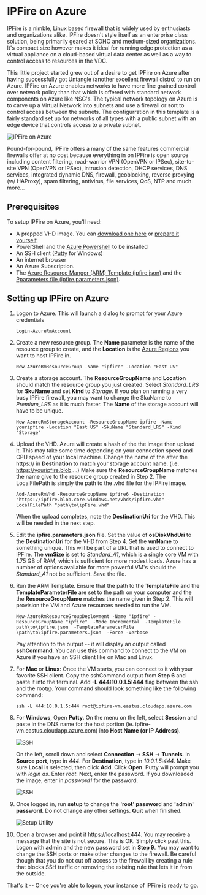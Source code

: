 IPFire on Azure
====

[IPFire](http://www.ipfire.org/) is a nimble, Linux based firewall that is widely used by enthusiasts and organizations alike. IPFire doesn't style itself as an enterprise class solution, being primarily geared at SOHO and medium-sized organizations. It's compact size however makes it ideal for running edge protection as a virtual appliance on a cloud-based virtual data center as well as a way to control access to resources in the VDC.

This little project started grew out of a desire to get IPFire on Azure after having successfully got Untangle (another excellent firewall distro) to run on Azure. IPFire on Azure enables networks to have more fine grained control over network policy than that which is offered with standard network components on Azure like NSG's. The typical network topology on Azure is to carve up a Virtual Network into subnets and use a firewall or sort to control access between the subnets. The configurration in this template is a fairly standard set up for networks of all types with a public subnet with an edge device that controls access to a private subnet. 

![IPFire on Azure](images/ipfire.png)

Pound-for-pound, IPFire offers a many of the same features commercial firewalls offer at no cost because everything in on IPFire is open source including content filtering, road-warrior VPN (OpenVPN or IPSec), site-to-site VPN (OpenVPN or IPSec), intrusion detection, DHCP services, DNS services, integrated dynamic DNS, firewall, geoblocking, reverse proxying (w/ HAProxy), spam filtering, antivirus, file services, QoS, NTP and much more...


## Prerequisites

To setup IPFire on Azure, you'll need:

* A prepped VHD image. You can [download one here](https://drive.google.com/open?id=0B5eZBhk0U0KZakpkYWlWQm85Y28) or [prepare it yourself](prep.md). 
* PowerShell and the [Azure Powershell](https://docs.microsoft.com/en-us/powershell/azure/install-azurerm-ps?view=azurermps-3.8.0) to be installed
* An SSH client ([Putty](http://www.chiark.greenend.org.uk/~sgtatham/putty/latest.html) for Windows)
* An internet browser
* An Azure Subscription.
* The [Azure Resource Manger (ARM) Template (ipfire.json)](https://raw.githubusercontent.com/theonemule/ipfire-azure/master/ipfire.json) and the [Pparameters file (ipfire.parameters.json)](https://raw.githubusercontent.com/theonemule/ipfire-azure/master/ipfire.parameters.json).


## Setting up IPFire on Azure


1. Logon to Azure. This will launch a dialog to prompt for your Azure credentials

	````
	Login-AzureRmAccount
	````

1. Create a new resource group. The **Name** parameter is the name of the resource group to create, and the **Location** is the [Azure Regions](https://azure.microsoft.com/en-us/regions/) you want to host IPFire in.

	````
	New-AzureRmResourceGroup -Name "ipfire" -Location "East US"
	````

1. Create a storage account. The **ResourceGroupName** and **Location** should match the resource group you just created. Select *Standard_LRS* for **SkuName** and set **Kind** to *Storage*. If you plan on running a very busy IPFire firewall, you may want to change the SkuName to *Premium_LRS* as it is much faster. The **Name** of the storage account will have to be unique.

	````
	New-AzureRmStorageAccount -ResourceGroupName ipfire -Name youripfire -Location "East US" -SkuName "Standard_LRS" -Kind "Storage"
	````	
	
1. Upload the VHD. Azure will create a hash of the the image then upload it. This may take some time depending on your connection speed and CPU speed of your local machine. Change the name of the after the https:// in **Destination** to match your storage account name. (i.e. https://youripfire.blob....) Make sure the **ResourceGroupName** matches the  name give to the resource group created in Step 2. The LocalFilePath is simply the path to the .vhd file for the IPFire image.

	````
	Add-AzureRmVhd -ResourceGroupName ipfire6 -Destination "https://ipfire.blob.core.windows.net/vhds/ipfire.vhd" -LocalFilePath "path\to\ipFire.vhd"
	````

	When the upload completes, note the **DestinationUri** for the VHD. This will be needed in the next step.

1. Edit the **ipfire.parameters.json** file. Set the value of **osDiskVhdUri** to the **DestinationUri** for the VHD from Step 4. Set the **vmName** to something unique. This will be part of a URL that is used to connect to IPFire. The **vmSize** is set to *Standard_A1*, which is a single core VM with 1.75 GB of RAM, which is sufficient for more modest loads. Azure has a number of options available for more powerful VM's should the *Standard_A1* not be sufficient. Save the file.

1. Run the ARM Template. Ensure that the path to the **TemplateFile** and the **TemplateParameterFile** are set to the path on your computer and the the **ResourceGroupName** matches the name given in Step 2. This will provision the VM and Azure resources needed to run the VM.

	````
	New-AzureRmResourceGroupDeployment -Name "ipfire" -ResourceGroupName "ipfire"  -Mode Incremental  -TemplateFile path\to\ipfire.json  -TemplateParameterFile \path\to\ipfire.parameters.json  -Force -Verbose
	````

	Pay attention to the output -- it will display an output called **sshCommand**. You can use this command to connect to the VM on Azure if you have an SSH client like on Mac and Linux.

1. For **Mac** or **Linux**: Once the VM starts, you can connect to it with your favorite SSH client. Copy the sshCommand output from **Step 6** and paste it into the terminal. Add **-L  444:10.0.1.5:444** flag between the ssh and the root@. Your command should look something like the following command:

	````
	ssh -L 444:10.0.1.5:444 root@ipfire-vm.eastus.cloudapp.azure.com
	````

1. For **Windows**, Open **Putty**. On the menu on the left, select **Session** and paste in the DNS name for the host portion (ie. ipfire-vm.eastus.cloudapp.azure.com) into **Host Name (or IP Address)**. 

	![SSH](images/screen2.png)

	On the left, scroll down and select **Connection** -> **SSH** -> **Tunnels**. In **Source port**, type in *444*. For **Destination**, type in *10.0.1.5:444*. Make sure **Local** is selected, then click **Add**. Click **Open**. Putty will prompt you with *login as*. Enter *root*. Next, enter the password. If you downloaded the image, enter in *password1* for the password.

	![SSH](images/screen3.png)

1. Once logged in, run **setup** to change the **'root' passwor**d and **'admin' password**. Do not change any other settings. **Quit** when finished.

	![Setup Utility](images/screen1.png)

1. Open a browser and point it https://localhost:444. You may receive a message that the site is not secure. This is OK. Simply click past this. Logon with **admin** and the new password set in **Step 9**.  You may want to change the SSH ports or make other changes to the firewall. Be careful though that you do not cut off access to the firewall by creating a rule that blocks SSH traffic or removing the existing rule that lets it in from the outside.

That's it -- Once you're able to logon, your instance of IPFire is ready to go.


